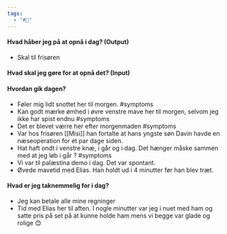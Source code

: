 ```yaml
---
tags:
  - "#📅"
---
```

#### Hvad håber jeg på at opnå i dag? (Output)
- Skal til frisøren 

#### Hvad skal jeg gøre for at opnå det? (Input)


#### Hvordan gik dagen?
- Føler mig lidt snottet her til morgen. #symptoms 
- Kan godt mærke ømhed i øvre venstre mave her til morgen, selvom jeg ikke har spist endnu #symptoms 
- Det er blevet værre her efter morgenmaden #symptoms 
- Var hos frisøren [[Misi]] han fortalte at hans yngste søn Davin havde en næseoperation for et par dage siden.
- Hat haft ondt i venstre knæ, i går og i dag. Det hænger måske sammen med at jeg løb i går ? #symptoms 
- Vi var til palæstina demo i dag. Det var spontant.
- Øvede mavetid med Elias. Han holdt ud i 4 minutter før han blev træt.


#### Hvad er jeg taknemmelig for i dag? 
- Jeg kan betale alle mine regninger 
- Tid med Elias her til aften. I nogle minutter var jeg i nuet med ham og satte pris på set på at kunne holde ham mens vi begge var glade og rolige 😊